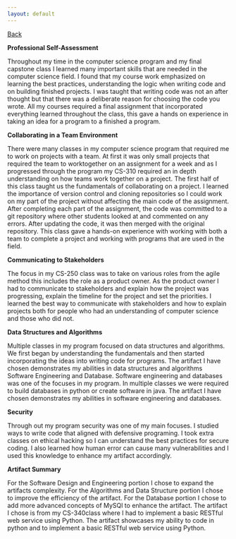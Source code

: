 ```yaml
---
layout: default
---
```


[Back](https://bsela75.github.io/)

**Professional Self-Assessment**

Throughout my time in the computer science program and my final capstone class I learned many important skills that are needed in the computer science field.
I found that my course work emphasized on learning the best practices, understanding the logic when writing code and on building finished projects. I was taught that writing code was not an
  after thought but that there was a deliberate reason for choosing the code you wrote. All my courses required a final assignment that incorporated everything learned 
  throughout the class, this gave a hands on experience in taking an idea for a program to a finished a program. 
  
**Collaborating in a Team Environment**

There were many classes in my computer science program that required me to work on projects with a team. At first it was only small projects that required the
 team to worktogether on an assignment for a week and as I progressed through the program my CS-310 required an in depth understanding on how teams work together on a project. The first 
  half of this class taught us the fundamentals of collaborating on a project. I learned the importance of version control and cloning repositories so I could work on my part of 
  the project without affecting the main code of the assignment. After completing each part of the assignment, the code was committed to a git repository where other students 
  looked at and commented on any errors. After updating the code, it was then merged with the original repository. This class gave a hands-on experience with working with both a 
  team to complete a project and working with programs that are used in the field.
  
**Communicating to Stakeholders**

The focus in my CS-250 class was to take on various roles from the agile method this includes the role as a product owner. As the product owner I had to communicate to 
 stakeholders and explain how the project was progressing, explain the timeline for the project and set the priorities. I learned the best way to communicate with stakeholders 
 and how to explain projects both for people who had an understanding of computer science and those who did not.  
  
**Data Structures and Algorithms**

Multiple classes in my program focused on data structures and algorithms. We first began by understanding the fundamentals and then started incorporating the ideas into writing code for programs. The artifact I have chosen demonstrates my abilities in data structures and algorithms Software Engineering and Database. Software engineering and databases was one of the focuses in my program. In multiple classes we were required to build databases in python or create software in java. The artifact I have chosen demonstrates my abilities in software engineering and databases.
  
**Security**

  Through out my program security was one of my main focuses. I studied ways to write code that aligned with defensive programing. I took extra classes on ethical hacking so I 
 can understand the best practices for secure coding. I also learned how human error can cause many vulnerabilities and I used this knowledge to enhance my artifact accordingly. 

**Artifact Summary**

For the Software Design and Engineering portion I chose to expand the artifacts complexity. For the Algorithms and Data Structure portion I chose to improve the efficiency of the artifact. For the Database portion I chose to add more advanced concepts of MySQl to enhance the artifact. The artifact I chose is from my CS-340class where I had to implement a basic RESTful web service using Python. The artifact showcases my ability to code in python and to implement a basic RESTful web service using Python.
